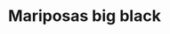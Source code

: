 ---
title: Mariposas big black
date: 
draft: false

# descripcion
description : Aros colgantes pasantes en plata 925 y ónix

materials: Plata 925

color: 

dimensions: largo total 3.4cm ancho 2,4 cm

code: 01-01-0799

type: "Aros"

categories: []

price: $9.070,00

price_eftvo: $7.710,00

# Images
# first image will be shown in the product page
images:
  # - image: "images/path_to_image"
  # La ubicacion de las imagenes es imagenes/Aros/Aros.Colgantes/01-01-0799-mariposas-big-black
  - image: "./images/aros/colgantes/01-01-0799-mariposas-big-black_a.jpg"
  - image: "./images/aros/colgantes/01-01-0799-mariposas-big-black_b.jpg"
---